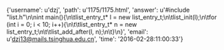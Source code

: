 {'username': u'dzj', 'path': u'1175/1175.html', 'answer': u'#include "list.h"\n\nint main(){\n\tlist_entry_t* l = new list_entry_t;\n\tlist_init(l);\n\tfor (int i = 0; i < 10; i++){\n\t\tlist_entry_t* n = new list_entry_t;\n\t\tlist_add_after(l, n);\n\t}\n}', 'email': u'dzj13@mails.tsinghua.edu.cn', 'time': '2016-02-28:11:00:33'}